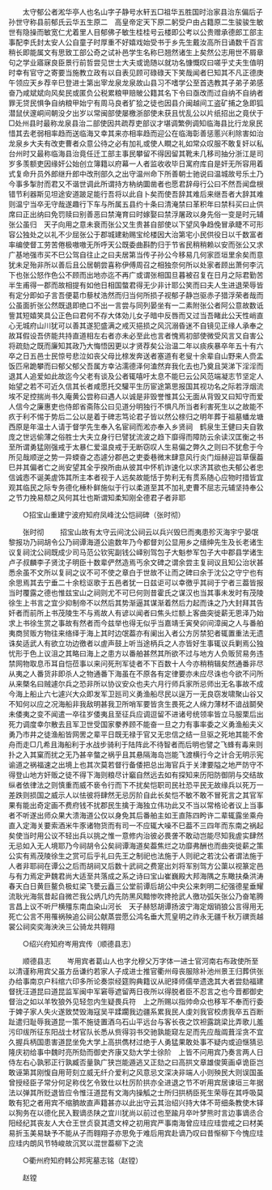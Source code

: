 <!-- { "loadSidebar": true } -->
　　太守郁公者淞华亭人也名山字子静号水轩五□祖华五胜国时治家县治东偏后子孙世守称县前郁氏云华五生原二　高皇帝定天下原二躬受户由占籍原二生骏骏生敏世有隐操而敏宽仁尤着里人目郁佛子敏生桂桂号云楼即公考以公贵赠承德郎工部主事配李氏封太安人公自童子时厚重不好嬉戏始受书于乡先生戴汝高所日诵数千百言稍长即能属文有思致工部公奇之试补邑学生名称巳翘然诸生上矣然公志用世不屑章句之学业寤寐良臣景行前哲尝见世士大夫或诡随以就功名慷慨叹曰嗟乎丈夫生值明时幸有官守之寄要当施教立政有以自表见顾可碌碌天下笑哉闻者巳知其不凡正德庚午领应天乡荐辛巳登进士第出宰龙泉龙泉故山县习不嗜学公至首选教其子弟子弟感奋乃咸斌斌向风矣民或匿负公税累粮甲赔貱公籍其名下令曰亟改而过自纳不自纳者罪无贷民惧争自纳粮甲始宁有周马良者犷狯之徒也因县介闽越间工盗矿捕之急即狐潜鼠伏邃峒间朝没夕出岁以常闽部使屡檄浙部使未获且忧乱公以片纸招出之竟伏于□处州县时最称龙泉县治二部使因共疏荐吏部议才堪调繁例调知临海县比行龙泉民惜其去老弱相率趋而送临海又幸其来亦相率趋而迎公在临海彰善惩慝兴利除害如治龙泉乡大夫有改吏曹者众意公待之必有加礼或使人瞷之礼如常众叹服不敢复奸以私台州时又最称临海县治竟任迁工部主事民攀留不得因留其靴未几移司抽分浙江是司岁多羡额吏因缘奸公始创立簿籍以府幕一人者监收收毕日寓府库自是奸无所容用着式复命升员外郎继升郎中改刑部久之出守温州命下所善朝士驰说曰温城故号乐土乃今事多掣肘而君又不谐世调此所谓持方枘纳圜凿者也愿君辞母行公曰不然吾闻盘根错节利器斯见坦途安道跛足能行吾将以此自卜矣而使吾辞其难后来继吾者大辞其难则温宁当卒无守哉遂趣行下车与所属五县约十条曰清淹禁曰革积年曰禁科买曰止供席曰正出纳曰免罚赎曰别善恶曰禁淹育曰时嫁娶曰禁浮屠政以身先俗一变是时元辅张公虽归　天子向用之意未衰而张公又生贵甚自部使以下望风争趋俛冒承睫不可形容公独处之以礼不少屈张公于郡城建勑赐宝纶楼因大治第宅小民供役日以千数富者率编使督工劳苦倦极嗷嗷无所呼天公既委曲斟酌归于节省民稍稍赖以安而张公又求广基地强市买不巳公驾自往止之曰夫居第当传子孙公今移易几何家匝垣里余矣而意犹未足殆非所以善后且公居朝尝喜称伊傅周召之相独奈何所以处家者顾出萧何李沆下也张公怒作色公不顾而出地亦迄不再广或谓张相国旦暮被召复在日月之际君勤苦半生甫得一郡而故相提有如他日相国螫君得无少非计耶公笑而曰夫人生进退荣辱皆有定分即如子言吾便葛巾藜杖浩然而归当何所损子视郁子静岂驱赤子猎浮荣者哉而公虽面折张公然既退即绝口不出一言尝与同列晏坐有一二素附张公者阿公意故数诋訾其短嬉笑具公正色曰君何不存大体効儿女子暗中反唇而又过当吾睹此公天性峭直心无城府山川犹可以善其遂犯盛满之戒灭挹损之风沉溺昏迷不自镜见正缘人承奉之故耳假设吾侪能共持直道相左右者亦未必至此也言者愧焉初部使微受风言又自害公将疏劾之既而廉知其政乃大悔悟因更以才贤荐矣公治温二年以痰疾暴卒年五十有六卒之日五邑士民惊号悲泣如丧父母比榇发奔送者塞道有老叟十余辈自山野来人赍盂饭匹帛跪攀而曰郁父郁父吾属方幸沾濡德泽何溘然弃我化去也乃奠且哭涕下淫淫而退其人追爱如此故迄今父老有谈及公者辄嘻吁太息不能巳云公风范端凝志节坚定人始望之若不可近久信其长者咸愿托交驩平生历宦途第思报国其视功名之际若浮烟流埃不足控揣尚书久庵黄公尝称曰遇人以诚是非毁誉惟其公无面从背毁又曰知守而爱人信今之廉惠吏也侍郎省斋陈公曰见道分明独行不惧凡所当者利害死生以之故能不疚于利不惕于势后二公以是着于碑志笃论君子皆以然公榇归之明年葬于祖墓蟠龙塘西原是年温士人请于督学先生奉入名宦祠而淞亦奉入乡贤祠　鹤泉生王健曰夫自敦庞之世远偷薄之俗胜士大夫立身行巳譬犹流波之趋下靡得而障防云余读汉匡衡之书至所谓勇猛刚强戒于太暴仁爱温良戒于无断窃叹人生易偏之弊久之则曰不犹愈于今所见哉顺逆之势一异蝡奋之态遽分郡邑之吏委巷微末肆意风行炎门烜赫迎旨草偃葢巳并其偏者亡之尚安望其全乎揆所由从彼其中怀机诈速化以求济其欲也夫郁公者忠信诚悫不诞美虗饰其所主本者视于人远矣故能恬于势利无有贯系随心应物时措皆宜观其临民之际专务德化棰朴鲜施似于行以柔道至其不加礼吏曹不屈志元辅坚持奉公之节力挽易颓之风何其壮也斯谓知柔知刚全德君子者非耶 

　　○招宝山重建宁波府知府凤峰沈公恺祠碑（张时彻） 

　　张时彻 
　　招宝山故有太守云间沈公祠云以兵兴毁巳而夷患殄灭海宇宁晏氓黎报功乃祠胡令公乃祠谭海道公逾数年乃今都督刘公显用乡之缙绅先生及长老诸生议复祠沈公祠既成少司马范公钦宪副钱公峄别驾包子大魁参军包子大中郡县学诸生卢子叔麟李子贤沈子明臣十数辈俨然造焉丐余文碑之谓余尝主复祠议且知公治状甚悉余虽不文所以复祠之议不可不使之章白于世故不让而之碑曰余于沈公之守宁也有余思焉其去宁垂二十余稔讴歌于五邑者犹一日兹讵可以幸徼乎其祠于宁者三葢皆报当时覆露之德也惟兹宝山之祠则尤不可巳何则昔霍氏之谋汉也当其事未发时有茂陵徐生上书言之宜少抑制帝不以然后其势渐逼其谋渐着然后力起而诛之乃大封拜其告奸者而前所上书茂陵生不与焉故人有谚以闻者曰焦头烂额上客曲突徙薪无恩泽乃始求上书徐生赏之事故有然者而今兹举也得无似乎当嘉靖壬寅癸卯间漳闽之人与番舶夷商贸贩方物往来络绎于海上其时边氓葢亦有阑出入者公方厉禁犯者辄置重法无遗诛矣适武人有欲立功边徼者以虗声鼓上听当途柄兵之人亦皆好生事辄议兵剿焉公独忧形于色上议沮之其略曰海上之患方以番舶甚然其所欲不过与地方人负贩贸易务违禁网物取息币耳自恺莅事以来问死刑军徒者不下百数十人今亦稍稍辑矣然通番非尽从夷之人番货非即杀人之物通番下海虽在不原各有定律要亦未应尽诛也今欲不问所从来槩名曰贼遽尔兵之恐非所以协议安众也夫六月行师兵家所忌师出无名事故不成今海上船止六七遽兴大众即发军卫廵司义勇渔船尽民以逞万一无良窃发啸聚山谷又不知何以应之况海船非我敌明甚我卫所哨军要皆贪生畏死之人绵力薄材不谙战鬬癸未倭夷之变不闻遣一卒往岁倭夷且至征兵应调逗留不进诸号统领率皆立马服栗后出死力调度幸尔散去且军卫世受国家豢养顾不能奋一旦之力有事率委之义勇渔船夫义勇乃市井之徒渔船皆网罟之辈平日既无禄于官又无忠信之结一旦驱之死地其能不舍舟而走□几希且海船利于水战步骑利于陆阵此不待智者而后明也譬之飞蜂有毒来则扑之入其窠而扰之无乃甚辛螫之祸乎且其悬隔海岛岂能飞渡横行今之计合无明示宪谕道之祸福速之出境上也其次莫若督行备倭把总出海官兵于关津要隘之地严防守不得登山地方奸贩之徒不得下海则粮尽计竆自然远去如有探知来历阳防御阴与交结故纵者依律法之则慎重而威不亵令行而下不扰矣恺职司民社恐平民无故缘兵以死万一差跌则损国之威示人以怯彼将肆然无忌厉阶自此长矣恺不敏不敢不冒死言之其官军果有能出奇定画不费府钱不扰郡民生擒于海独立伟功此又不当以常格论者议上当事者不听遂出师众果大溃海道公仅以身免其后番舶主如王直陈四盻许二辈辄露坐乘舟直入定海关要索酒米牛豕诸物货而有司一不应辄大噪不巳葢不三四年而东南之祸起矣使当时用公议不轻出兵以挑之惟一意修内治彼必畏詟不敢动岂能尽知我虗实肆然无忌如入无人境耶乃今祠胡令公矣祠谭海道矣葢焦烂之功靡弗酬也而曲突徙薪之策公实有焉茂陵徐生之赏可后乎礼曰先王之制祀也法施于人则祀之若沈公者谓法施于人者非耶祠在谭公之后而胡祠又后数十武祠之费寔出刘将军别驾方公蕖以视篆定邑与有力焉定尹魏君尚大适至共落成之系之诗曰宝山崔巍殿大邦海隅之东瞰扶桑洪涛春天白日黄巨鳌负极虹梁飞甍云矗三公堂前谭后胡公中央公来刺明二纪强德星垂耀流耿光海氛昔起自微芒我公炳几灼先防黑风黯惨吹搀抢武人徼功弧矢张公乃奋笔腾言昌上议不听尸横殭东南血染山河长　天子赫怒胡谭扬波宁海定烟销狼公言得用无死亡公言不用罹祸殃追公祠公献蒸尝愿公鸿名垂大荒皇明之祚永无疆千秋万禩贡越裳公祠奕奕海泱泱三公骑龙共翱翔 

　　○绍兴府知府岑用宾传（顺德县志） 

　　顺德县志 
　　岑用宾者葛山人也字允穆父万字体一进士官河南右布政使所至以清谨称用宾父虽方岳谦约若家人子成进士推官衢州母丧服除补池州景王归葬供张办给事南京户科绾六印多所论奏崇经筵购典籍议从祀择师儒举遗逸其大者尝劾福建督抚汪道昆曰道昆监军闽中军窘辱遮留两日夜所以得脱者臣不忍言之也今晋都御史督治之如以羊牧狼外见轻忽内生疑畏兵符　上之所赐以指帅命众也移军不奉而行委于婢子家人失火遂致焚毁海寇吴平蹂躙我边疆系累我民人虔刘我官校虏我卒五百断趾遣归耻辱我道昆一策不施徒置酒乌石山平远台与客长夜之饮袒露跳梁比弄歌儿羞污印绂所征东阳战士材官队长悉从赀得羽书交驰孰能窥左足而先应哉阘葺淫贪不宜久握兵柄国患害道昆坐免大学上高拱儁材过绝于人勇猛果敢处事不疑内或迫惬猜忌隆庆初给事中魏时亮所劾而御史齐康又劾大学士徐阶　上皆不问用宾乃奏言两人日侍左右心孰邪正行孰臧否量孰广狭岂能遁逃又正劾之曰高拱文章雄俊筴画卓诡臣岂敢诬第其刚愎自用苛刻立威无纤介爱利之风意忌文深决非端人小则殃民大则误国虽曾授经臣子常分何足称伐乞令致仕以杜厉阶拱亦全进退之节不听用宾居谏垣三年据法以弹其所贬退皆应令惟汪道昆有文海内操觚之士所归拱柄臣死生荣辱在其呼吸莫敢有犯之者用宾不缩朒故直声籍甚亦以此出守云其治绍兴持大体不苛细条教使木铎以狥务在以德化民入觐谪丞陕之宜川犹尚以前过也至踰月卒叶梦熊时言边事谪丞合阳经纪其丧友人大仓王世贞裒其遗文梓之初用宾严事南海曾应珪应珪尝戒之曰材美易折玉美易缺予不能从子而翱翔子亦思免于难后用宾赴谪乃叹曰昔惭柳下今愧应珪应珪内朗风节特峻故沉冥以混世葢柳下之流 

　　○衢州府知府韩公邦宪墓志铭（赵镗） 

　　赵镗 
